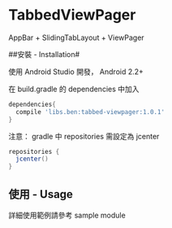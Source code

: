# TabbedViewPager

AppBar + SlidingTabLayout + ViewPager

##安裝 - Installation#

使用 Android Studio 開發， Android 2.2+

在 build.gradle 的 dependencies 中加入
```gradle
dependencies{
  compile 'libs.ben:tabbed-viewpager:1.0.1'
}
```

注意： gradle 中 repositories 需設定為 jcenter
```gradle
repositories {
  jcenter()
}
```
## 使用 - Usage
詳細使用範例請參考 sample module
